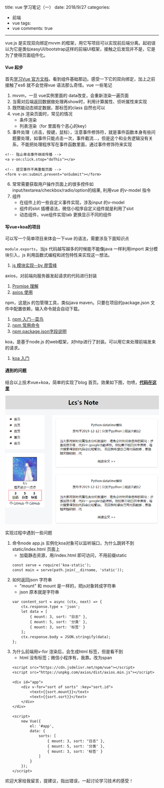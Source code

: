 title: vue 学习笔记（一）
date: 2018/9/27
categories:
- 前端
- vue
tags:
- vue
comments: true
---

vue.js 是实现双向绑定mvvm 的框架，用它写项目可以实现前后端分离。起初误以为它是类似easyUI/bootstrap这样的前端UI框架，接触之后发现并不是，它是为了使得页面组件化。

#### Vue 起步
首先[学习Vue 官方文档](https://cn.vuejs.org/v2/guide/index.html)，看到组件基础那边。感受一下它的双向绑定，加上之前接触了es6 就不会觉得vue 语法那么奇怪。vue 一些笔记
1. mvvm，一旦 vue实例里面的 data改变，会重新渲染一遍页面
2. 当需对后端返回数据做处理再show时，利用计算属性、侦听属性来实现
3. 既然能动态绑定数据，那标签的class 自然也可以
4. vue.js 渲染页面时，常见的情况
   * 条件渲染
   * 列表渲染（for 里面有个恶心的key）
5. 事件处理（点击，按键，鼠标），注意事件修饰符，就是事件函数本身有些问题要处理，如事件只能点击一次，事件截流...，但是这个和业务逻辑没有关系，不能把处理程序写在事件函数里面，通过事件修饰符来实现
```
<!-- 阻止单击事件继续传播 -->
<a v-on:click.stop="doThis"></a>

<!-- 提交事件不再重载页面 -->
<form v-on:submit.prevent="onSubmit"></form>
```
6. 常常需要获取用户操作页面上的很多控件如input/textarea/checkbox/radio/option的结果, 利用vue 的v-model 指令
7. 组件
    - 在组件上的一些自定义事件实现，涉及input 的v-model
    - 组件的slot 插槽语法，微信小程序自定义组件就是利用了slot
    - 动态组件，vue组件实现tab 更换显示不同的组件

#### 写vue+koa的项目
可以写一个简单项目来体会一下vue 的语法，需要涉及下面知识点

`module.exports`，当js 代码越写越多的时候能不能像java 一样利用import 来分模块引入，js 利用函数式编程和闭包特性来实现这一想法。
1. [js 模块实现--by 廖雪峰](https://www.liaoxuefeng.com/wiki/001434446689867b27157e896e74d51a89c25cc8b43bdb3000/001434502419592fd80bbb0613a42118ccab9435af408fd000)

axios，对前端向服务器发起请求的代码进行封装
1. [Promise 理解](https://www.liaoxuefeng.com/wiki/001434446689867b27157e896e74d51a89c25cc8b43bdb3000/0014345008539155e93fc16046d4bb7854943814c4f9dc2000)
2. [axios 使用](https://cn.vuejs.org/v2/cookbook/using-axios-to-consume-apis.html)

npm，这是js 的包管理工具，类似java maven。只要在项目的package.json 文件中配置依赖，输入命令就会自动下载。
1. [npm 入门--菜鸟](http://www.runoob.com/nodejs/nodejs-npm.html)
2. [npm 常用命令](http://www.cnblogs.com/PeunZhang/p/5553574.html#npm-package.json)
3. [npm package.json字段说明](https://github.com/ericdum/mujiang.info/issues/6/) 

koa，是基于node.js 的web框架，对http进行了封装。可以用它来处理前端发来的请求。
1. [koa 入门](https://www.liaoxuefeng.com/wiki/001434446689867b27157e896e74d51a89c25cc8b43bdb3000/001434501579966ab03decb0dd246e1a6799dd653a15e1b000)

#### 遇到的问题
结合以上技术vue+koa，简单的实现了blog 首页。效果如下图，勿喷，[**代码在这里**](https://github.com/lics1216/web_shijian/tree/vue+koa)

![vue+koa](/images/20180927/vue+koa.png)

实现过程中遇到一些问题
1. 命令node app.js 实例化koa对象可以监听端口，为什么跳转不到static/index.html 页面上
    - 加载静态资源，用/index.html 即可访问，不用前缀static
    ```
    const serve = require('koa-static');
    const main = serve(path.join(__dirname, 'static'));
    ```
2. 如何返回json 字符串
    - "mount" 和 mount 是一样的，把js对象转成字符串
    - json 原本就是字符串
    ```
    var content_sort = async (ctx, next) => {
        ctx.response.type = 'json';
        let data = [
            { mount: 3, sort: "日志" },
            { mount: 5, sort: '分类' },
            { mount: 3, sort: '标签' }
        ];
        ctx.response.body = JSON.stringify(data);
    };
    ```
3. 为什么前端用v-for 渲染后，会生成html 标签，但是看不到
    - html 没有<text>标签；微信小程序有，我靠。改为span
    ```
    <script src="https://cdn.jsdelivr.net/npm/vue"></script>
    <script src="https://unpkg.com/axios/dist/axios.min.js"></script>
    
    <div id="app">
        <div v-for="sort of sorts" :key="sort.id">
            <text>{{sort.mount}}</text>
            <text>{{sort.sort}}</text>
        </div>
    </div>
    
    <script>
        new Vue({
            el: '#app',
            data: {
                sorts: [        
                    { mount: 3, sort: "日志" },
                    { mount: 5, sort: '分类' },
                    { mount: 3, sort: '标签' }
                ]
            }
        });
    </script>
    ```

欢迎大家给我留言，提建议，指出错误，一起讨论学习技术的感受！

